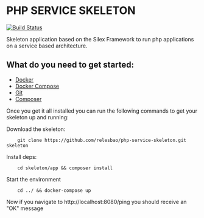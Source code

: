 PHP SERVICE SKELETON
================================================

[![Build Status](https://travis-ci.org/relesbao/php-service-skeleton.svg?branch=master)](https://travis-ci.org/relesbao/php-service-skeleton)


Skeleton application based on the Silex Framework to run php applications on a service based architecture.

## What do you need to get started:

- [Docker](https://www.docker.com/products/overview)
- [Docker Compose](https://docs.docker.com/compose/install/)
- [Git](https://git-scm.com/book/en/v2/Getting-Started-Installing-Git)
- [Composer](https://getcomposer.org/download/)

Once you get it all installed you can run the following commands to get your skeleton up and running:

Download the skeleton:
``` Shell
	git clone https://github.com/relesbao/php-service-skeleton.git skeleton
```

Install deps:
``` Shell
	cd skeleton/app && composer install
```

Start the environment
``` Shell
	cd ../ && docker-compose up
```

Now if you navigate to http://localhost:8080/ping you should receive an "OK" message
